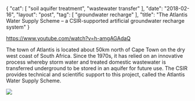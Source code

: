{
   "cat": [
      "soil aquifer treatment",
      "wastewater transfer"
   ],
   "date": "2018-02-16",
   "layout": "post",
   "tag": [
      "groundwater recharge"
   ],
   "title": "The Atlantis Water Supply Scheme – a CSIR-supported artificial groundwater recharge system"
}

https://www.youtube.com/watch?v=h-amgAGAdaQ

The town of Atlantis is located about 50km north of Cape Town on the dry west coast of South Africa. Since the 1970s, it has relied on an innovative process whereby storm water and treated domestic wastewater is transferred underground to be stored in an aquifer for future use. The CSIR provides technical and scientific support to this project, called the Atlantis Water Supply Scheme.

![](Selección_351-300x230.png)